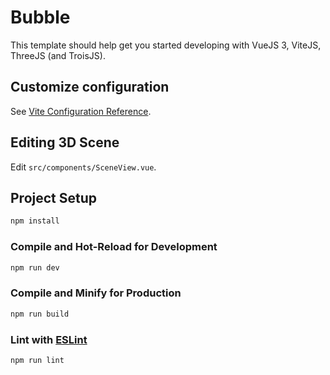 # Bubble

This template should help get you started developing with VueJS 3, ViteJS, ThreeJS (and TroisJS).

## Customize configuration

See [Vite Configuration Reference](https://vitejs.dev/config/).

## Editing 3D Scene

Edit `src/components/SceneView.vue`.

## Project Setup

```sh
npm install
```

### Compile and Hot-Reload for Development

```sh
npm run dev
```

### Compile and Minify for Production

```sh
npm run build
```

### Lint with [ESLint](https://eslint.org/)

```sh
npm run lint
```
